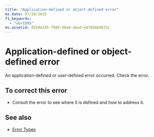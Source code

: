 ```yaml
---
title: "Application-defined or object-defined error"
ms.date: 07/20/2015
f1_keywords: 
  - "vbrID95"
ms.assetid: 02b8e145-7988-48ad-abad-ed7656b4933c
---
```

# Application-defined or object-defined error
An application-defined or user-defined error occurred. Check the error.  
  
## To correct this error  
  
- Consult the error to see where it is defined and how to address it.  
  
## See also

- [Error Types](../programming-guide/language-features/error-types.md)
